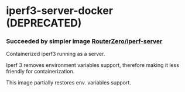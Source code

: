 # iperf3-server-docker (DEPRECATED)
### Succeeded by simpler image [RouterZero/iperf-server](https://github.com/RouterZero/iperf-server)
 
Containerized iperf3 running as a server.

Iperf 3 removes environment variables support, therefore making it less friendly for containerization. 

This image partially restores env. variables support.




